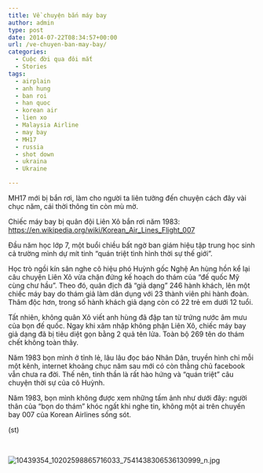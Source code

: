 ```yaml
---
title: Về chuyện bắn máy bay
author: admin
type: post
date: 2014-07-22T08:34:57+00:00
url: /ve-chuyen-ban-may-bay/
categories:
  - Cuộc đời qua đôi mắt
  - Stories
tags:
  - airplain
  - anh hung
  - ban roi
  - han quoc
  - korean air
  - lien xo
  - Malaysia Airline
  - may bay
  - MH17
  - russia
  - shot down
  - ukraina
  - Ukraine

---
```

MH17 mới bị bắn rơi, làm cho người ta liên tưởng đến chuyện cách đây vài chục năm, cái thời thông tin còn mù mờ.

Chiếc máy bay bị quân đội Liên Xô bắn rơi năm 1983: <a href="https://en.wikipedia.org/wiki/Korean_Air_Lines_Flight_007" target="_blank">https://en.wikipedia.org/wiki/Korean_Air_Lines_Flight_007</a>

Đầu năm học lớp 7, một buổi chiều bất ngờ ban giám hiệu tập trung học sinh cả trường mình dự mít tinh “quán triệt tình hình thời sự thế giới”.

Học trò ngồi kín sân nghe cô hiệu phó Huỳnh gốc Nghệ An hùng hồn kể lại câu chuyện Liên Xô vừa chặn đứng kế hoạch do thám của &#8220;đế quốc Mỹ cùng chư hầu&#8221;. Theo đó, quân địch đã &#8220;giả dạng&#8221; 246 hành khách, lên một chiếc máy bay do thám giả làm dân dụng với 23 thành viên phi hành đoàn. Thâm độc hơn, trong số hành khách giả dạng còn có 22 trẻ em dưới 12 tuổi.

Tất nhiên, không quân Xô viết anh hùng đã đập tan từ trứng nước âm mưu của bọn đế quốc. Ngay khi xâm nhập không phận Liên Xô, chiếc máy bay giả dạng đã bị tiêu diệt gọn bằng 2 quả tên lửa. Toàn bộ 269 tên do thám chết không toàn thây.

Năm 1983 bọn mình ở tỉnh lẻ, lâu lâu đọc báo Nhân Dân, truyền hình chỉ mỗi một kênh, internet khoảng chục năm sau mới có còn thằng chủ facebook vẫn chưa ra đời. Thế nên, tinh thần là rất hào hứng và “quán triệt” câu chuyện thời sự của cô Huỳnh.

Năm 1983, bọn mình không được xem những tấm ảnh như dưới đây: người thân của &#8220;bọn do thám&#8221; khóc ngất khi nghe tin, không một ai trên chuyến bay 007 của Korean Airlines sống sót.

(st)

&nbsp;


![10439354_10202598865716033_7541438306536130999_n.jpg](/wp-content/uploads/2014/07/10439354_10202598865716033_7541438306536130999_n.jpg)

